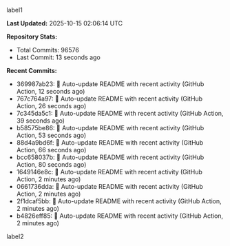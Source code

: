 
label1 
<!-- ACTIVITY_START -->
**Last Updated:** 2025-10-15 02:06:14 UTC

**Repository Stats:**
- Total Commits: 96576
- Last Commit: 13 seconds ago

**Recent Commits:**
- 369987ab23: 🤖 Auto-update README with recent activity (GitHub Action, 12 seconds ago)
- 767c764a97: 🤖 Auto-update README with recent activity (GitHub Action, 26 seconds ago)
- 7c345da5c1: 🤖 Auto-update README with recent activity (GitHub Action, 39 seconds ago)
- b58575be86: 🤖 Auto-update README with recent activity (GitHub Action, 53 seconds ago)
- 88d4a9bd6f: 🤖 Auto-update README with recent activity (GitHub Action, 66 seconds ago)
- bcc658037b: 🤖 Auto-update README with recent activity (GitHub Action, 80 seconds ago)
- 1649146e8c: 🤖 Auto-update README with recent activity (GitHub Action, 2 minutes ago)
- 0661736dda: 🤖 Auto-update README with recent activity (GitHub Action, 2 minutes ago)
- 2f1dcaf5bb: 🤖 Auto-update README with recent activity (GitHub Action, 2 minutes ago)
- b4826eff85: 🤖 Auto-update README with recent activity (GitHub Action, 2 minutes ago)
<!-- ACTIVITY_END -->

label2
